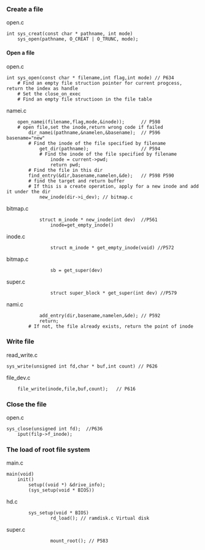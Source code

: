 ### Create a file
open.c   

    int sys_creat(const char * pathname, int mode)  
    	sys_open(pathname, O_CREAT | O_TRUNC, mode);

#### Open a file
open.c    

	int sys_open(const char * filename,int flag,int mode) // P634
		# Find an empty file struction pointer for current progcess, return the index as handle
		# Set the close_on_exec
		# Find an empty file structioon in the file table
namei.c  

    	open_namei(filename,flag,mode,&inode));      // P598
		# open file,set the inode,return wrong code if failed
			dir_namei(pathname,&namelen,&basename);  // P596 basename="new"
			# Find the inode of the file specified by filename
				get_dir(pathname);                   // P594
				# Find the inode of the file specified by filename
					inode = current->pwd;
					return pwd;
			# Find the file in this dir
			find_entry(&dir,basename,namelen,&de);   // P598 P590
			# find the target and return buffer
			# If this is a create operation, apply for a new inode and add it under the dir
				new_inode(dir->i_dev); // bitmap.c

bitmap.c

				struct m_inode * new_inode(int dev)  //P561
					inode=get_empty_inode()			 

inode.c

					struct m_inode * get_empty_inode(void) //P572
bitmap.c

					sb = get_super(dev)				 

super.c
	
					struct super_block * get_super(int dev) //P579

nami.c

				add_entry(dir,basename,namelen,&de); // P592
				return;
			# If not, the file already exists, return the point of inode

### Write file
read_write.c

    sys_write(unsigned int fd,char * buf,int count) // P626
file_dev.c  

    	file_write(inode,file,buf,count);	// P616

### Close the file
open.c  

    sys_close(unsigned int fd);  //P636
		iput(filp->f_inode);


### The load of root file system
main.c
    
    main(void)
		init()
			setup((void *) &drive_info);
			(sys_setup(void * BIOS))
hd.c

			sys_setup(void * BIOS)
					rd_load(); // ramdisk.c Virtual disk
super.c 

					mount_root(); // P583

